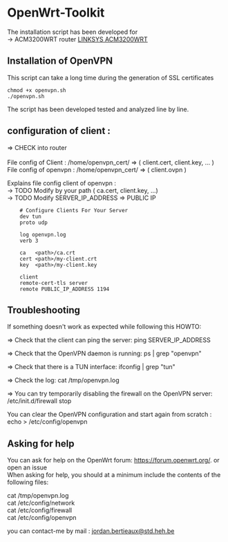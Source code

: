 # OpenWrt-Toolkit 

The installation script has been developed for <br/> 
	-> ACM3200WRT router <a href="https://www.linksys.com/be/p/P-WRT3200ACM/">LINKSYS ACM3200WRT</a><br/>
	
## Installation of OpenVPN

This script can take a long time during the generation of SSL certificates

	chmod +x openvpn.sh 
	./openvpn.sh  

The script has been developed tested and analyzed line by line.


## configuration of client :
   => CHECK into router<br/><br/>
   File config of Client : /home/openvpn_cert/ => ( client.cert, client.key, ... )<br/>
   File config of openvpn : /home/openvpn_cert/ => ( client.ovpn )

   Explains file config client of openvpn :<br/>
	-> TODO Modify <path> by your path ( ca.cert, client.key, ...)<br/>
	-> TODO Modify SERVER_IP_ADDRESS => PUBLIC IP 
	
        # Configure Clients For Your Server
        dev tun
        proto udp

        log openvpn.log
        verb 3

        ca   <path>/ca.crt
        cert <path>/my-client.crt
        key  <path>/my-client.key

        client
        remote-cert-tls server
        remote PUBLIC_IP_ADDRESS 1194

## Troubleshooting
If something doesn't work as expected while following this HOWTO:

=> Check that the client can ping the server: ping SERVER_IP_ADDRESS<br/>

=> Check that the OpenVPN daemon is running: ps | grep "openvpn"<br/>

=> Check that there is a TUN interface: ifconfig | grep "tun"<br/>

=> Check the log: cat /tmp/openvpn.log<br/>

=> You can try temporarily disabling the firewall on the OpenVPN server: /etc/init.d/firewall stop<br/>

You can clear the OpenVPN configuration and start again from scratch : echo > /etc/config/openvpn<br/>

## Asking for help

You can ask for help on the OpenWrt forum: https://forum.openwrt.org/. or open an issue <br/>
When asking for help, you should at a minimum include the contents of the following files:<br/>

cat /tmp/openvpn.log <br/>
cat /etc/config/network<br/>
cat /etc/config/firewall<br/>
cat /etc/config/openvpn<br/>

you can contact-me by mail : jordan.bertieaux@std.heh.be
